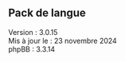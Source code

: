 Pack de langue
--------------

Version : 3.0.15  
Mis à jour le : 23 novembre 2024  
phpBB : 3.3.14
